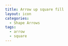 ```yaml
---
title: Arrow up square fill
layout: icon
categories:
  - Shape Arrows
tags:
  - arrow
  - square
---
```

